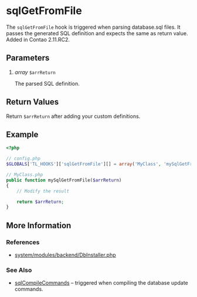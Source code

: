 # sqlGetFromFile


The `sqlGetFromFile` hook is triggered when parsing database.sql files. It passes the generated SQL definition and expects the same as return value. Added in Contao 2.11.RC2.



## Parameters 

1. *array* `$arrReturn`

	The parsed SQL definition.



## Return Values 

Return `$arrReturn` after adding your custom definitions.


## Example 

```php
<?php

// config.php
$GLOBALS['TL_HOOKS']['sqlGetFromFile'][] = array('MyClass', 'mySqlGetFromFile');

// MyClass.php
public function mySqlGetFromFile($arrReturn)
{
	// Modify the result

	return $arrReturn;
}
```


## More Information


### References

- [system/modules/backend/DbInstaller.php](https://github.com/contao/core/blob/2.11.7/system/modules/backend/DbInstaller.php#L417)


### See Also

- [sqlCompileCommands](sqlCompileCommands.md) – triggered when compiling the database update commands.
